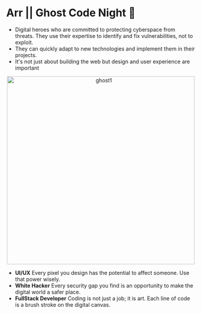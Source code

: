 # Arr || Ghost Code Night &#128075;

- Digital heroes who are committed to protecting cyberspace from threats. They use their expertise to identify and fix vulnerabilities, not to exploit.
- They can quickly adapt to new technologies and implement them in their projects.
- It's not just about building the web but design and user experience are important

<div align="center">
 <img width="500px" alt="ghost1" src="https://files.catbox.moe/4iepea.png">
</div>

- **UI/UX** Every pixel you design has the potential to affect someone. Use that power wisely.
- **White Hacker** Every security gap you find is an opportunity to make the digital world a safer place.
- **FullStack Developer** Coding is not just a job; it is art. Each line of code is a brush stroke on the digital canvas.
